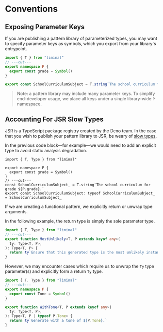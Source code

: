 # Conventions

## Exposing Parameter Keys

If you are publishing a pattern library of parameterized types, you may want to specify parameter
keys as symbols, which you export from your library's entrypoint.

```ts
import { T } from "liminal"
// ---cut---
export namespace P {
  export const grade = Symbol()
}

export const SchoolCurriculumSubject = T.string`The school curriculum for grade ${P.grade}.`
```

> Note: a pattern library may include many parameter keys. To simplify end-developer usage, we place
> all keys under a single library-wide `P` namespace.

## Accounting For JSR Slow Types

JSR is a TypeScript package registry created by the Deno team. In the case that you wish to publish
your pattern library to JSR, be weary of [slow types](https://jsr.io/docs/about-slow-types).

In the previous code block––for example––we would need to add an explicit type to avoid static
analysis degradation.

```ts{2}
import { T, Type } from "liminal"

export namespace P {
  export const grade = Symbol()
}
// ---cut---
const SchoolCurriculumSubject_ = T.string`The school curriculum for grade ${P.grade}.`
export const SchoolCurriculumSubject: typeof SchoolCurriculumSubject_ = SchoolCurriculumSubject_
```

If we are creating a functional pattern, we explicitly return or unwrap type arguments.

In the following example, the return type is simply the sole parameter type.

```ts
import { T, Type } from "liminal"
// ---cut---
export function MostUnlikely<T, P extends keyof any>(
  ty: Type<T, P>,
): Type<T, P> {
  return ty`Ensure that this generated type is the most unlikely instance of itself.`
}
```

However, we may encounter cases which require us to unwrap the `Ty` type parameter(s) and explicitly
form a return `Ty` type.

```ts
import { T, Type } from "liminal"
// ---cut---
export namespace P {
  export const Tone = Symbol()
}

export function WithTone<T, P extends keyof any>(
  ty: Type<T, P>,
): Type<T, P | typeof P.Tone> {
  return ty`Generate with a tone of ${P.Tone}.`
}
```
